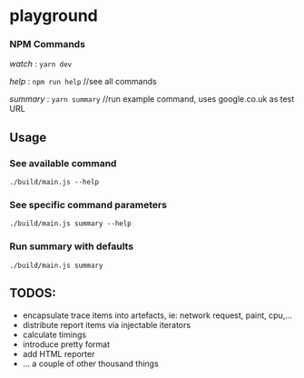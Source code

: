 # playground

### NPM Commands 

*watch*     : ```yarn dev```

*help*      : ```npm run help``` //see all commands

*summary*   : ```yarn summary``` //run example command, uses google.co.uk as test URL

## Usage

### See available command
    ./build/main.js --help

### See specific command parameters
    ./build/main.js summary --help

### Run summary with defaults
    ./build/main.js summary


## TODOS:

- encapsulate trace items into artefacts, ie: network request, paint, cpu,...
- distribute report items via injectable iterators
- calculate timings
- introduce pretty format
- add HTML reporter
- ... a couple of other thousand things
